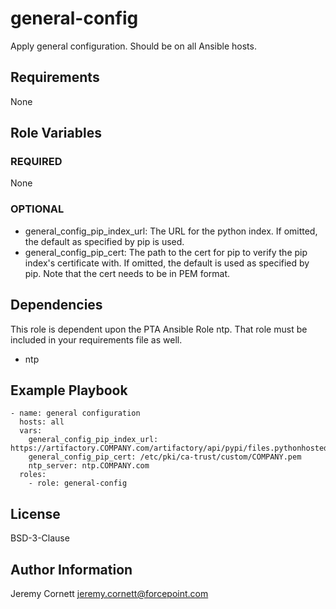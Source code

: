 # general-config

Apply general configuration. Should be on all Ansible hosts.

## Requirements

None

## Role Variables

### REQUIRED

None

### OPTIONAL

* general_config_pip_index_url: The URL for the python index. If omitted, the default as specified by pip is used.
* general_config_pip_cert: The path to the cert for pip to verify the pip index's certificate with.
  If omitted, the default is used as specified by pip. Note that the cert needs to be in PEM format.

## Dependencies

This role is dependent upon the PTA Ansible Role ntp. That role must be included in your requirements file as well.

* ntp

## Example Playbook

    - name: general configuration
      hosts: all
      vars:
        general_config_pip_index_url: https://artifactory.COMPANY.com/artifactory/api/pypi/files.pythonhosted.org/simple
        general_config_pip_cert: /etc/pki/ca-trust/custom/COMPANY.pem
        ntp_server: ntp.COMPANY.com
      roles:
        - role: general-config

## License

BSD-3-Clause

## Author Information

Jeremy Cornett <jeremy.cornett@forcepoint.com>
